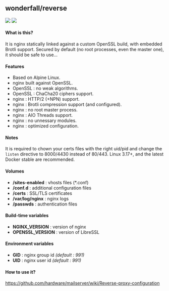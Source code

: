 ## wonderfall/reverse

![](https://upload.wikimedia.org/wikipedia/commons/thumb/c/c5/Nginx_logo.svg/115px-Nginx_logo.svg.png)
![](https://upload.wikimedia.org/wikipedia/commons/thumb/a/a1/OpenSSL_logo.png/220px-OpenSSL_logo.png)

#### What is this?
It is nginx statically linked against a custom OpenSSL build, with embedded Brotli support. Secured by default (no root processes, even the master one), it should be safe to use...

#### Features
- Based on Alpine Linux.
- nginx built against OpenSSL.
- OpenSSL : no weak algorithms.
- OpenSSL : ChaCha20 ciphers support.
- nginx : HTTP/2 (+NPN) support.
- nginx : Brotli compression support (and configured).
- nginx : no root master process.
- nginx : AIO Threads support.
- nginx : no unnessary modules.
- nginx : optimized configuration.

#### Notes
It is required to chown your certs files with the right uid/pid and change the `listen` directive to 8000/4430 instead of 80/443. Linux 3.17+, and the latest Docker stable are recommended.

#### Volumes
- **/sites-enabled** : vhosts files (*.conf)
- **/conf.d** : additional configuration files
- **/certs** : SSL/TLS certificates
- **/var/log/nginx** : nginx logs
- **/passwds** : authentication files

#### Build-time variables
- **NGINX_VERSION** : version of nginx
- **OPENSSL_VERSION** : version of LibreSSL

#### Environment variables
- **GID** : nginx group id *(default : 991)*
- **UID** : nginx user id *(default : 991)*

#### How to use it?
https://github.com/hardware/mailserver/wiki/Reverse-proxy-configuration
